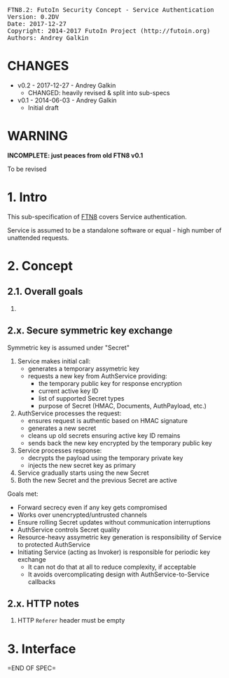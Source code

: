 <pre>
FTN8.2: FutoIn Security Concept - Service Authentication
Version: 0.2DV
Date: 2017-12-27
Copyright: 2014-2017 FutoIn Project (http://futoin.org)
Authors: Andrey Galkin
</pre>

# CHANGES

* v0.2 - 2017-12-27 - Andrey Galkin
    - CHANGED: heavily revised & split into sub-specs
* v0.1 - 2014-06-03 - Andrey Galkin
    - Initial draft

# WARNING

**INCOMPLETE: just peaces from old FTN8 v0.1**

To be revised

# 1. Intro

This sub-specification of [FTN8](./ftn8_security_concept.md) covers
Service authentication.

Service is assumed to be a standalone software or equal - high number of
unattended requests.

# 2. Concept

## 2.1. Overall goals

1. 

## 2.x. Secure symmetric key exchange

Symmetric key is assumed under "Secret"

1. Service makes initial call:
    - generates a temporary assymetric key
    - requests a new key from AuthService providing:
        - the temporary public key for response encryption
        - current active key ID
        - list of supported Secret types
        - purpose of Secret (HMAC, Documents, AuthPayload, etc.)
1. AuthService processes the request:
    - ensures request is authentic based on HMAC signature
    - generates a new secret
    - cleans up old secrets ensuring active key ID remains
    - sends back the new key encrypted by the temporary public key
1. Service processes response:
    - decrypts the payload using the temporary private key
    - injects the new secret key as primary
1. Service gradually starts using the new Secret
1. Both the new Secret and the previous Secret are active

Goals met:

* Forward secrecy even if any key gets compromised
* Works over unencrypted/untrusted channels
* Ensure rolling Secret updates without communication interruptions
* AuthService controls Secret quality
* Resource-heavy assymetric key generation is responsibility of Service to
    protected AuthService
* Initiating Service (acting as Invoker) is responsible for periodic key exchange
    - It can not do that at all to reduce complexity, if acceptable
    - It avoids overcomplicating design with AuthService-to-Service callbacks

## 2.x. HTTP notes

1. HTTP `Referer` header must be empty

# 3. Interface

=END OF SPEC=
